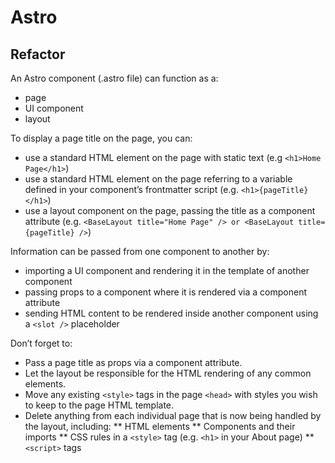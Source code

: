 # Astro

## Refactor
An Astro component (.astro file) can function as a:
* page
* UI component
* layout

To display a page title on the page, you can:
* use a standard HTML element on the page with static text (e.g ```<h1>Home Page</h1>```)
* use a standard HTML element on the page referring to a variable defined in your component’s frontmatter script (e.g. ```<h1>{pageTitle}</h1>```)
* use a layout component on the page, passing the title as a component attribute (e.g. ```<BaseLayout title="Home Page" /> or <BaseLayout title={pageTitle} />```)

Information can be passed from one component to another by:
* importing a UI component and rendering it in the template of another component
* passing props to a component where it is rendered via a component attribute
* sending HTML content to be rendered inside another component using a ```<slot />``` placeholder

Don’t forget to:
* Pass a page title as props via a component attribute.
* Let the layout be responsible for the HTML rendering of any common elements.
* Move any existing ```<style>``` tags in the page ```<head>``` with styles you wish to keep to the page HTML template.
* Delete anything from each individual page that is now being handled by the layout, including:
** HTML elements
** Components and their imports
** CSS rules in a ```<style>``` tag (e.g. ```<h1>``` in your About page)
** ```<script>``` tags

